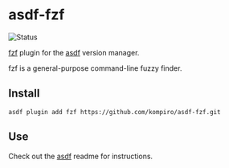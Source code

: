 # asdf-fzf

![Status](https://github.com/kompiro/asdf-fzf/workflows/plugin%20test/badge.svg)

[fzf](https://github.com/junegunn/fzf) plugin for the [asdf](https://github.com/asdf-vm/asdf) version manager.

fzf is a general-purpose command-line fuzzy finder.

## Install

```
asdf plugin add fzf https://github.com/kompiro/asdf-fzf.git
```

## Use

Check out the [asdf](https://github.com/asdf-vm/asdf) readme for instructions.

